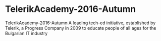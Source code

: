 # TelerikAcademy-2016-Autumn
TelerikAcademy-2016-Autumn
A leading tech-ed initiative, established by Telerik, a Progress Company in 2009 to educate people of all ages for the Bulgarian IT industry
